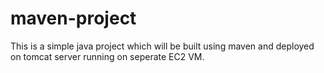 # maven-project

This is a simple java project which will be built using maven and deployed on tomcat server running on seperate EC2 VM.
